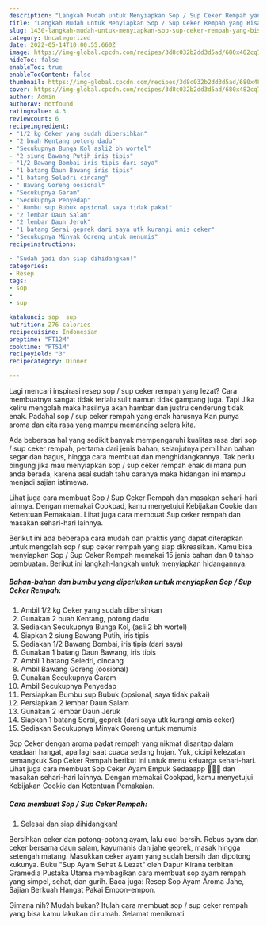 ```yaml
---
description: "Langkah Mudah untuk Menyiapkan Sop / Sup Ceker Rempah yang Bisa Manjain Lidah "
title: "Langkah Mudah untuk Menyiapkan Sop / Sup Ceker Rempah yang Bisa Manjain Lidah "
slug: 1430-langkah-mudah-untuk-menyiapkan-sop-sup-ceker-rempah-yang-bisa-manjain-lidah
category: Uncategorized
date: 2022-05-14T10:00:55.660Z
image: https://img-global.cpcdn.com/recipes/3d8c032b2dd3d5ad/680x482cq70/sop-sup-ceker-rempah-foto-resep-utama.jpg
hideToc: false
enableToc: true
enableTocContent: false
thumbnail: https://img-global.cpcdn.com/recipes/3d8c032b2dd3d5ad/680x482cq70/sop-sup-ceker-rempah-foto-resep-utama.jpg
cover: https://img-global.cpcdn.com/recipes/3d8c032b2dd3d5ad/680x482cq70/sop-sup-ceker-rempah-foto-resep-utama.jpg
author: Admin
authorAv: notfound
ratingvalue: 4.3
reviewcount: 6
recipeingredient:
- "1/2 kg Ceker yang sudah dibersihkan"
- "2 buah Kentang potong dadu"
- "Secukupnya Bunga Kol asli2 bh wortel"
- "2 siung Bawang Putih iris tipis"
- "1/2 Bawang Bombai iris tipis dari saya"
- "1 batang Daun Bawang iris tipis"
- "1 batang Seledri cincang"
- " Bawang Goreng oosional"
- "Secukupnya Garam"
- "Secukupnya Penyedap"
- " Bumbu sup Bubuk opsional saya tidak pakai"
- "2 lembar Daun Salam"
- "2 lembar Daun Jeruk"
- "1 batang Serai geprek dari saya utk kurangi amis ceker"
- "Secukupnya Minyak Goreng untuk menumis"
recipeinstructions:

- "Sudah jadi dan siap dihidangkan!"
categories:
- Resep
tags:
- sop
- 
- sup

katakunci: sop  sup 
nutrition: 276 calories
recipecuisine: Indonesian
preptime: "PT12M"
cooktime: "PT51M"
recipeyield: "3"
recipecategory: Dinner

---
```



Lagi mencari inspirasi resep sop / sup ceker rempah yang lezat? Cara membuatnya sangat tidak terlalu sulit namun tidak gampang juga. Tapi Jika keliru mengolah maka hasilnya akan hambar dan justru cenderung tidak enak. Padahal sop / sup ceker rempah yang enak harusnya Kan punya aroma dan cita rasa yang mampu memancing selera kita.


Ada beberapa hal yang sedikit banyak mempengaruhi kualitas rasa dari sop / sup ceker rempah, pertama dari jenis bahan, selanjutnya pemilihan bahan segar dan bagus, hingga cara membuat dan menghidangkannya. Tak perlu bingung jika mau menyiapkan sop / sup ceker rempah enak di mana pun anda berada, karena asal sudah tahu caranya maka hidangan ini mampu menjadi sajian istimewa.

Lihat juga cara membuat Sop / Sup Ceker Rempah dan masakan sehari-hari lainnya. Dengan memakai Cookpad, kamu menyetujui Kebijakan Cookie dan Ketentuan Pemakaian. Lihat juga cara membuat Sup ceker rempah dan masakan sehari-hari lainnya.


Berikut ini ada beberapa cara mudah dan praktis yang dapat diterapkan untuk mengolah sop / sup ceker rempah yang siap dikreasikan. Kamu bisa menyiapkan Sop / Sup Ceker Rempah memakai 15 jenis bahan dan 0 tahap pembuatan. Berikut ini langkah-langkah untuk menyiapkan hidangannya.

<!--inarticleads1-->

##### Bahan-bahan dan bumbu yang diperlukan untuk menyiapkan Sop / Sup Ceker Rempah:

1. Ambil 1/2 kg Ceker yang sudah dibersihkan
1. Gunakan 2 buah Kentang, potong dadu
1. Sediakan Secukupnya Bunga Kol, (asli:2 bh wortel)
1. Siapkan 2 siung Bawang Putih, iris tipis
1. Sediakan 1/2 Bawang Bombai, iris tipis (dari saya)
1. Gunakan 1 batang Daun Bawang, iris tipis
1. Ambil 1 batang Seledri, cincang
1. Ambil  Bawang Goreng (oosional)
1. Gunakan Secukupnya Garam
1. Ambil Secukupnya Penyedap
1. Persiapkan  Bumbu sup Bubuk (opsional, saya tidak pakai)
1. Persiapkan 2 lembar Daun Salam
1. Gunakan 2 lembar Daun Jeruk
1. Siapkan 1 batang Serai, geprek (dari saya utk kurangi amis ceker)
1. Sediakan Secukupnya Minyak Goreng untuk menumis


Sop Ceker dengan aroma padat rempah yang nikmat disantap dalam keadaan hangat, apa lagi saat cuaca sedang hujan. Yuk, cicipi kelezatan semangkuk Sop Ceker Rempah berikut ini untuk menu keluarga sehari-hari. Lihat juga cara membuat Sop Ceker Ayam Empuk Sedaaapp 🤤🤤🤤 dan masakan sehari-hari lainnya. Dengan memakai Cookpad, kamu menyetujui Kebijakan Cookie dan Ketentuan Pemakaian. 

<!--inarticleads2-->

##### Cara membuat Sop / Sup Ceker Rempah:


1. Selesai dan siap dihidangkan!

Bersihkan ceker dan potong-potong ayam, lalu cuci bersih. Rebus ayam dan ceker bersama daun salam, kayumanis dan jahe geprek, masak hingga setengah matang. Masukkan ceker ayam yang sudah bersih dan dipotong kukunya. Buku &#34;Sup Ayam Sehat &amp; Lezat&#34; oleh Dapur Kirana terbitan Gramedia Pustaka Utama membagikan cara membuat sop ayam rempah yang simpel, sehat, dan gurih. Baca juga: Resep Sop Ayam Aroma Jahe, Sajian Berkuah Hangat Pakai Empon-empon. 

Gimana nih? Mudah bukan? Itulah cara membuat sop / sup ceker rempah yang bisa kamu lakukan di rumah. Selamat menikmati
